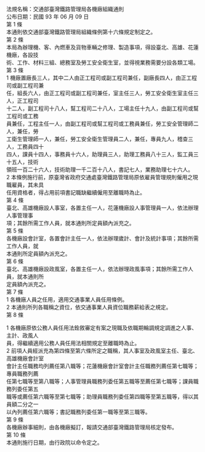 法規名稱：交通部臺灣鐵路管理局各機廠組織通則  
公布日期：民國 93 年 06 月 09 日  
第 1 條  
本通則依交通部臺灣鐵路管理局組織條例第十六條規定制定之。  
第 2 條  
本局為辦理機、客、內燃車及貨物車輛之修理、製造事項，得設臺北、高雄、花蓮機廠，各設技  
術、工作、材料三組、總務室及勞工安全衛生室，並得視業務需要分設各類工場。  
第 3 條  
1 機廠置廠長三人，其中二人由正工程司或副工程司兼任，副廠長四人，由正工程司或副工程司兼  
任，組長六人，由正工程司或副工程司兼任，室主任三人，勞工安全衛生室主任三人，正工程司  
十二人，副工程司十八人，幫工程司二十八人，工場主任十九人，由副工程司或幫工程司或工務  
員兼任，工程主任一人，由副工程司或幫工程司或工務員兼任，勞工安全管理師二人，兼任，勞  
工衛生管理師一人，兼任，勞工安全衛生管理員二人，兼任，專員九人，稽查三人，工務員四十  
四人，課員十四人，事務員十六人，助理員三人，助理工務員八十三人，監工員三十五人，技術  
領班一百二十六人，技術助理一千二百十八人，書記七人，業務助理七十六人。  
2 本條例施行前，原臺灣省政府交通處臺灣鐵路管理局原依雇員管理規則僱用之現職雇員，其未具  
任用資格者，得占用前項書記職缺繼續僱用至離職時為止。  
第 4 條  
臺北、高雄機廠設人事室，各置主任一人，花蓮機廠設人事管理員一人，依法辦理人事管理事  
項；其餘所需工作人員，就本通則所定員額內派充之。  
第 5 條  
各機廠設會計室，各置會計主任一人，依法辦理歲計、會計及統計事項；其餘所需工作人員，就  
本通則所定員額內派充之。  
第 6 條  
臺北、高雄機廠設政風室，各置主任一人，依法辦理政風事項；其餘所需工作人員，就本通則所  
定員額內派充之。  
第 7 條  
1 各機廠人員之任用，適用交通事業人員任用條例。  
2 本通則所列各職稱之資位，依交通事業人員資位職務薪給表之規定。  
第 8 條  


1 各機廠原依公務人員任用法銓敘審定有案之現職及依職期輪調規定調進之人事、主計、政風人  
員，得繼續適用公務人員任用法相關規定至離職時為止。  
2 前項人員經派充為第四條至第六條所定之職稱，其人事室及政風室主任、臺北、高雄機廠會計室  
會計主任職務均列薦任第八職等；花蓮機廠會計室會計主任職務列薦任第七職等；專員職務列薦  
任第七職等至第八職等；人事管理員職務列委任第五職等至薦任第七職等；課員職務列委任第五  
職等或薦任第六職等至第七職等；助理員職務列委任第四職等至第五職等，得以其員額二分之一  
以內列薦任第六職等；書記職務列委任第一職等至第三職等。  
第 9 條  
各機廠辦事細則，由各機廠擬訂，報請交通部臺灣鐵路管理局核定發布。  
第 10 條  
本通則施行日期，由行政院以命令定之。  


